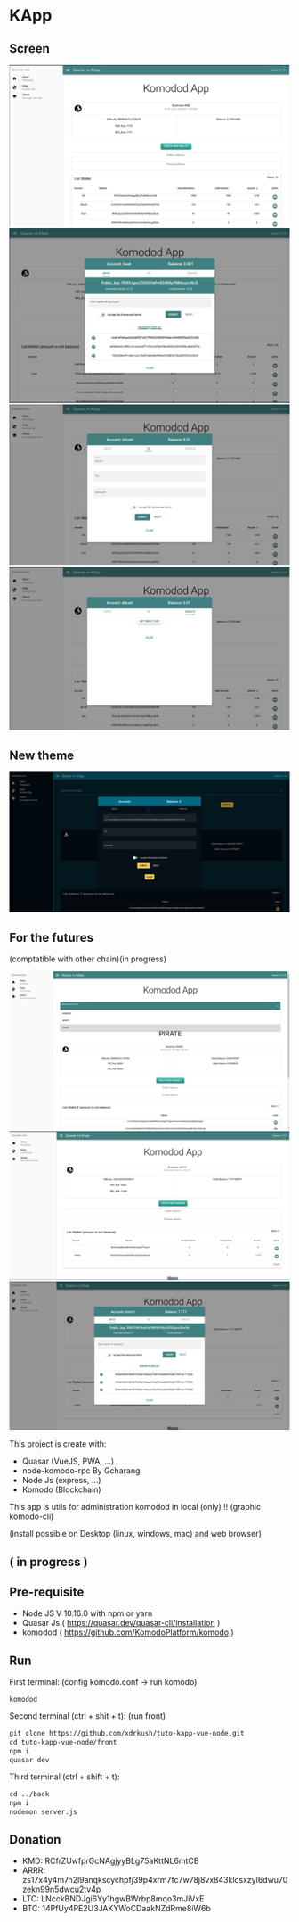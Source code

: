 # KApp

## Screen
![](https://github.com/xdrkush/tuto-kapp-vue-node/blob/main/home.png)
![](https://github.com/xdrkush/tuto-kapp-vue-node/blob/main/info1.png)
![](https://github.com/xdrkush/tuto-kapp-vue-node/blob/main/tx.png)
![](https://github.com/xdrkush/tuto-kapp-vue-node/blob/main/private.png)

## New theme
![](https://github.com/xdrkush/tuto-kapp-vue-node/blob/main/newthemes.png)

## For the futures
(comptatible with other chain)(in progress)

![](https://github.com/xdrkush/tuto-kapp-vue-node/blob/main/choose1.png)
![](https://github.com/xdrkush/tuto-kapp-vue-node/blob/main/morty1.png)
![](https://github.com/xdrkush/tuto-kapp-vue-node/blob/main/morty2.png)

This project is create with:
  - Quasar (VueJS, PWA, ...)
  - node-komodo-rpc By Gcharang
  - Node Js (express, ...)
  - Komodo (Blockchain)

This app is utils for administration komodod in local (only) !! (graphic komodo-cli)

(install possible on Desktop (linux, windows, mac) and web browser)

## ( in progress )

## Pre-requisite
  - Node JS V 10.16.0 with npm or yarn
  - Quasar Js ( https://quasar.dev/quasar-cli/installation )
  - komodod ( https://github.com/KomodoPlatform/komodo )

## Run

First terminal:
(config komodo.conf -> run komodo)
```
komodod
```

Second terminal (ctrl + shit + t):
(run front)
```
git clone https://github.com/xdrkush/tuto-kapp-vue-node.git
cd tuto-kapp-vue-node/front
npm i
quasar dev
```

Third terminal (ctrl + shift + t):
```
cd ../back
npm i
nodemon server.js
```

## Donation
  - KMD: RCfrZUwfprGcNAgjyyBLg75aKttNL6mtCB
  - ARRR: zs17x4y4m7n2l9anqkscychpfj39p4xrm7fc7w78j8vx843klcsxzyl6dwu70zekn99n5dwcu2tv4p
  - LTC: LNcckBNDJgi6Yy1hgwBWrbp8mqo3mJiVxE
  - BTC: 14PfUy4PE2U3JAKYWoCDaakNZdRme8iW6b